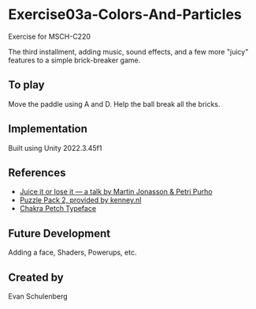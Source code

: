 # Exercise03a-Colors-And-Particles

Exercise for MSCH-C220

The third installment, adding music, sound effects, and a few more "juicy" features to a simple brick-breaker game.
## To play

Move the paddle using A and D. Help the ball break all the bricks.


## Implementation

Built using Unity 2022.3.45f1

## References
 * [Juice it or lose it — a talk by Martin Jonasson & Petri Purho](https://www.youtube.com/watch?v=Fy0aCDmgnxg)
 * [Puzzle Pack 2, provided by kenney.nl](https://kenney.nl/assets/puzzle-pack-2)
 * [Chakra Petch Typeface](https://www.theleagueofmoveabletype.com/orbitron)
 

## Future Development


Adding a face, Shaders, Powerups, etc.

## Created by 

Evan Schulenberg
